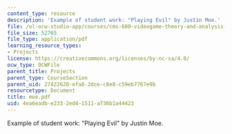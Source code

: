 ```yaml
---
content_type: resource
description: 'Example of student work: "Playing Evil" by Justin Moe.'
file: /ol-ocw-studio-app/courses/cms-600-videogame-theory-and-analysis-fall-2007/4ea6eadbe2332ed41511a736b1a44423_moe.pdf
file_size: 52765
file_type: application/pdf
learning_resource_types:
- Projects
license: https://creativecommons.org/licenses/by-nc-sa/4.0/
ocw_type: OCWFile
parent_title: Projects
parent_type: CourseSection
parent_uid: 27422620-efa8-2dce-c8e8-c59eb7767e9b
resourcetype: Document
title: moe.pdf
uid: 4ea6eadb-e233-2ed4-1511-a736b1a44423
---
```

Example of student work: "Playing Evil" by Justin Moe.